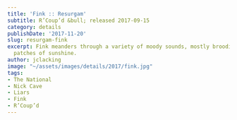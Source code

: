 ```yaml
---
title: 'Fink :: Resurgam'
subtitle: R’Coup’d &bull; released 2017-09-15
category: details
publishDate: '2017-11-20'
slug: resurgam-fink
excerpt: Fink meanders through a variety of moody sounds, mostly brooding with flashing
  patches of sunshine.
author: jclacking
image: "~/assets/images/details/2017/fink.jpg"
tags:
- The National
- Nick Cave
- Liars
- Fink
- R’Coup’d
---
```


